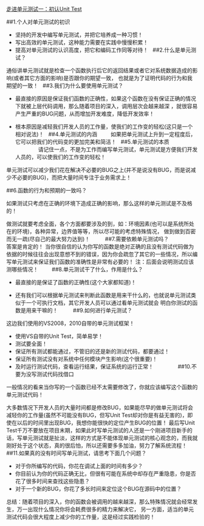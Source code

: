 ﻿[走进单元测试一：初认Unit Test ](http://www.cnblogs.com/yangcaogui/archive/2012/02/06/2337483.html)


##1.个人对单元测试的初识
　　
* 坚持的开发中编写单元测试，并把它培养成一种习惯！
* 写出高效的单元测试，这种能力需要在实践中慢慢积累！
* 提高对单元测试的认识高度，把它和编码工作同等对待！
 
##2.什么是单元测试？

通俗讲单元测试就是检查一个函数执行后它的返回结果或者它对系统数据造成的影响(或者其它方面的影响)是否跟你的期望一致，
也就是为了证明代码的行为和我期望的一致！
 
##3.我们为什么要使用单元测试？

* 最直接的原因是保证我们函数的正确性，如果这个函数在没有保证正确的情况下就被上层代码调用，那么随着项目的深入，调用层次会越来越深
，就很容易产生严重的BUG问题，从而增加开发难度，降低开发效率！

* 根本原因是减轻我们开发人员的工作量，使我们的工作变的轻松(这只是一个相对说法)！
 
##4.单元测试的内涵
　　
如果把单元测试上升到一定程度后，它可以把我们的代码变的更加完美和简洁！
 
##5.单元测试的本质
　　　　
请记住一点，不是为工作而编写单元测试，单元测试是方便我们开发人员的，可以使我们的工作变的轻松！

单元测试可以减少我们花在解决不必要的BUG之上(并不是说没有BUG，而是说减少不必要的BUG)，而把大量时间专注于业务需求上！
 

##6.函数的行为和预期的一致吗？

如果测试只考虑在正确的环境下造成正确的影响，那么这样的单元测试是不及格的！

做测试就要考虑全面，各个方面都要涉及的到，如：环境因素(也可以是系统所处在的环境)，各种异常，边界值等等，所以尽可能的考虑特殊情况，
做到做到百密而无一疏(尽自己的最大努力达到)！
 　　
##7.需要依赖单元测试吗？　　　　
　　　　
答案是肯定的！
当你很自信的认为你写的函数是绝对正确的且没有测试代码做为依据的时候往往会出现意想不到的错误，因为你会疏忽了其它的一些情况，所以编写单元测试来保证我们函数的准确性是非常有必要的！
注：后面会说明测试应该测哪些情况！
　　
##8.单元测试干了什么，作用是什么？

* 最直接的是保证了函数的正确性(这个大家都知道)！

* 还有我们可以根据单元测试来判断此函数是用来干什么的，也就说单元测试类似于一个可执行文档，其它开发人员可以通过看单元测试就会
明白你测试的函数是用来干嘛的！
 　　
##9.如何进行单元测试？

这边我们使用的VS2008，2010自带的单元测试框架！ 
　　　　
* 使用VS自带的Unit Test，简单易学！
* 测试要全面！
* 保证所有测试都能通过，不管旧的还是新的测试代码，都要通过！
* 保证所有测试没有对系统中任何模块产生影响(这个很重要)！
* 及时运行测试代码，查看运行结果，保证系统的运行正常！
　　　　
##10.不要为没写测试代码找借口　　　　

一般情况的看来当你写的一个函数已经不太需要修改了，你就应该编写这个函数的单元测试代码！

大多数情况下开发人员的大量时间都是修改BUG，如果能尽早的做单元测试将会减轻你的工作量(虽然不可能没有BUG，但写Unit Test却对你是有益无害的)，即使在以后的时间里出现BUG，我想你能很快的定位产生BUG的位置！
最后写Unit Test千万不要放在项目末期，如果此时写单元测试的人还是一个刚进项目新手的话，写单元测试就是扯淡，这样的方式是不能体现单元测试的核心观念的，而我就刚好处于这个状态，真的很后怕，所以还需要多多加油，努力了解系统流程！
 
##11.如果真的没有时间写单元测试，请思考下面几个问题？
　　　　
* 对于你所编写的代码，你花在调试上面的时间有多少？
* 你目前认为你的代码正确无比，但很有可能在系统中却存在严重隐患，你是否花了很多时间来查找这些隐患？
* 对于一个新的BUG，你花了多长时间来定位这个BUG在源码中的位置？

总结：随着项目的深入，你的函数会被调用的越来越深，那么特殊情况就会经常发生，万一出现什么情况你将会耗费很多的精力来解决它，
另一方面，适当的单元测试代码会很大程度上减少你的工作量，这是经过实践检验的！　　
 